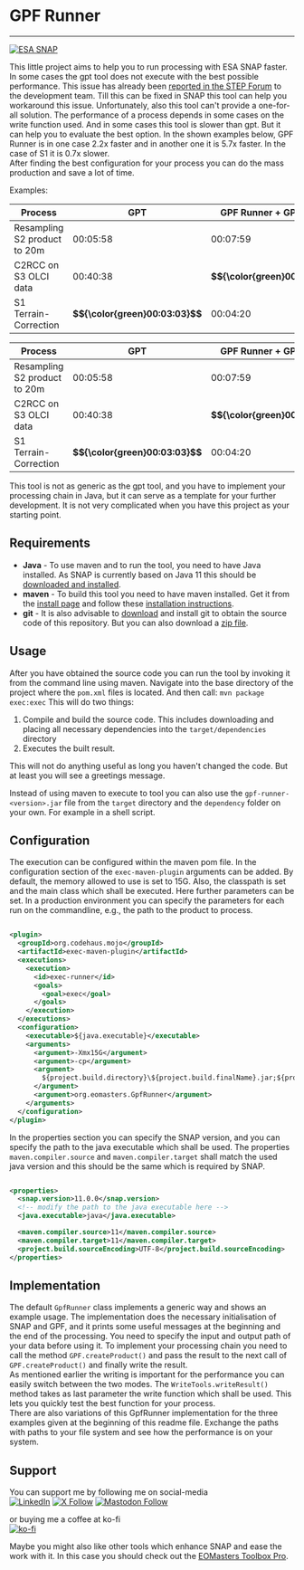 GPF Runner
=============================
-----------------------------

[![ESA SNAP](https://img.shields.io/badge/FOR%20ESA%20SNAP-Version%2011-00AA89?labelColor=5A5A5A)](https://step.esa.int/main/)

This little project aims to help you to run processing with ESA SNAP faster.
In some cases the gpt tool does not execute with the best possible performance.
This issue has already been [reported in the STEP Forum](https://forum.step.esa.int/t/odd-processing-performance/43172)
to the development team. Till this can be fixed in SNAP this tool can help you workaround this issue.
Unfortunately, also this tool can't provide a one-for-all solution. The performance of a process depends in some cases
on the write function used. And in some cases this tool is slower than gpt. But it can help you to evaluate the best
option.
In the shown examples below, GPF Runner is in one case 2.2x faster and in another one it is 5.7x faster.
In the case of S1 it is 0.7x slower.<br>
After finding the best configuration for your process you can do the mass production and save a lot of time.

Examples:

<table>
  <thead>
    <tr>
      <th>Process</th>
      <th>GPT</th>
      <th>GPF Runner + GPF-Write</th>
      <th>GPF Runner + PIO-Write</th>
    </tr>
  </thead>
  <tbody>
    <tr>
      <td>Resampling S2 product to 20m</td>
      <td>00:05:58</td>
      <td>00:07:59</td>
      <td>$${\color{green}00:02:43}$$</td>
    </tr>
    <tr>
      <td>C2RCC on S3 OLCI data</td>
      <td>00:40:38</td>
      <td><b>$${\color{green}00:07:05}$$</b></td>
      <td>01:47:10</td>
    </tr>
    <tr>
      <td>S1 Terrain-Correction</td>
      <td><b>$${\color{green}00:03:03}$$</b></td>
      <td>00:04:20</td>
      <td>00:04:18</td>
    </tr>
  </tbody>
</table>

| Process                      | GPT                                | GPF Runner + GPF-Write              | GPF Runner + PIO-Write              |
|------------------------------|------------------------------------|-------------------------------------|-------------------------------------|
| Resampling S2 product to 20m | 00:05:58                           | 00:07:59                            | <b>$${\color{green}00:02:43}$$</b> | 
| C2RCC on S3 OLCI data        | 00:40:38                           | <b>$${\color{green}00:07:05}$$</b> | 01:47:10                            |               
| S1 Terrain-Correction        | <b>$${\color{green}00:03:03}$$</b> | 00:04:20                            | 00:04:18                            |               

This tool is not as generic as the gpt tool, and you have to implement your processing chain in Java, but it can serve
as a template for your further development. It is not very complicated when you have this project as your starting
point.

## Requirements

* **Java** - To use maven and to run the tool, you need to have Java installed. As SNAP is currently based on Java 11
  this should be [downloaded and installed](https://bell-sw.com/pages/downloads/#jdk-11-lts).
* **maven** - To build this tool you need to have maven installed. Get it from
  the [install page](https://maven.apache.org/download.cgi) and follow
  these [installation instructions](https://maven.apache.org/install.html).
* **git** - It is also advisable to [download](https://git-scm.com/downloads) and install git to obtain the source code
  of this repository. But you can also download
  a [zip file](https://github.com/eomasters-repos/GpfRunner/archive/refs/heads/master.zip).

## Usage

After you have obtained the source code you can run the tool by invoking it from the command line using maven. Navigate
into the base directory of the project where the `pom.xml` files is located. And then call:
`mvn package exec:exec`
This will do two things:

1. Compile and build the source code. This includes downloading and placing all necessary dependencies into the
   `target/dependencies` directory
2. Executes the built result.

This will not do anything useful as long you haven't changed the code. But at least you will see a greetings message.

Instead of using maven to execute to tool you can also use the `gpf-runner-<version>.jar` file from the `target`
directory and the `dependency` folder on your own. For example in a shell script.

## Configuration

The execution can be configured within the maven pom file. In the configuration section of the `exec-maven-plugin`
arguments can be added. By default, the memory allowed to use is set to 15G. Also, the classpath is set and the main
class which shall be executed. Here further parameters can be set.
In a production environment you can specify the parameters for each run on the commandline, e.g., the path to the
product to process.

```xml

<plugin>
  <groupId>org.codehaus.mojo</groupId>
  <artifactId>exec-maven-plugin</artifactId>
  <executions>
    <execution>
      <id>exec-runner</id>
      <goals>
        <goal>exec</goal>
      </goals>
    </execution>
  </executions>
  <configuration>
    <executable>${java.executable}</executable>
    <arguments>
      <argument>-Xmx15G</argument>
      <argument>-cp</argument>
      <argument>
        ${project.build.directory}\${project.build.finalName}.jar;${project.build.directory}\dependencies\*
      </argument>
      <argument>org.eomasters.GpfRunner</argument>
    </arguments>
  </configuration>
</plugin>
```

In the properties section you can specify the SNAP version, and you can specify the path to the java executable which
shall be used.
The properties `maven.compiler.source` and `maven.compiler.target` shall match the used java version and this should be
the same which is required by SNAP.

```xml

<properties>
  <snap.version>11.0.0</snap.version>
  <!-- modify the path to the java executable here -->
  <java.executable>java</java.executable>

  <maven.compiler.source>11</maven.compiler.source>
  <maven.compiler.target>11</maven.compiler.target>
  <project.build.sourceEncoding>UTF-8</project.build.sourceEncoding>
</properties>
```

## Implementation

The default `GpfRunner` class implements a generic way and shows an example usage.
The implementation does the necessary initialisation of SNAP and GPF, and it prints some useful messages at the
beginning and the end of the processing. You need to specify the input and output path of your data before using it.
To implement your processing chain you need to call the method `GPF.createProduct()` and pass the result to the next
call of `GPF.createProduct()` and finally write the result.<br>
As mentioned earlier the writing is important for the performance you can easily switch between the two modes. The
`WriteTools.writeResult()` method takes as last parameter the write function which shall be used. This lets you quickly
test the best function for your process.<br>
There are also variations of this GpfRunner implementation for the three examples given at the beginning of this readme
file. Exchange the paths with paths to your file system and see how the performance is on your system.

## Support

You can support me by following me on social-media<br>
[![LinkedIn](https://img.shields.io/badge/LinkedIn-0077B5?style=for-the-badge&logo=linkedin&logoColor=white)](https://www.linkedin.com/company/eomasters)
[![X Follow](https://img.shields.io/badge/Twitter-000000?style=for-the-badge&logo=x&logoColor=white)](https://twitter.com/eomasters)
[![Mastodon Follow](https://img.shields.io/badge/Mastodon-6364FF?style=for-the-badge&logo=Mastodon&logoColor=white)](https://mastodon.green/@EOMasters)

or buying me a coffee at ko-fi<br>
[![ko-fi](https://img.shields.io/badge/Ko--fi-F16061?style=for-the-badge&logo=ko-fi&logoColor=white)](https://ko-fi.com/eomasters)

Maybe you might also like other tools which enhance SNAP and ease the work with it. In this case you should check out
the [EOMasters Toolbox Pro](https://www.eomasters.org/eomtbx-pro).

